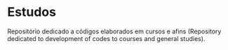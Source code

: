 # Estudos
Repositório dedicado a códigos elaborados em cursos e afins (Repository dedicated to development of codes to courses and general studies).
